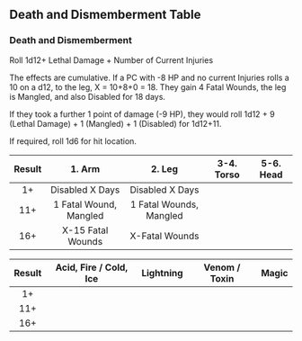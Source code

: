 ## Death and Dismemberment Table

### Death and Dismemberment

Roll 1d12+ Lethal Damage + Number of Current Injuries

The effects are cumulative. If a PC with -8 HP and no current Injuries rolls a 10 on a d12, to the leg, X = 10+8+0 = 18. They gain 4 Fatal Wounds, the leg is Mangled, and also Disabled for 18 days.

If they took a further 1 point of damage (-9 HP), they would roll 1d12 + 9 (Lethal Damage) + 1 (Mangled) + 1 (Disabled) for 1d12+11.

If required, roll 1d6 for hit location.

| Result | 1. Arm | 2. Leg | 3-4. Torso | 5-6. Head |
| :----: | :----: | :----: | :--------: | :-------: |
| 1+     | Disabled X Days | Disabled X Days |            |           |
| 11+    | 1 Fatal Wound, Mangled | 1 Fatal Wounds, Mangled |            |           |
| 16+    | X-15 Fatal Wounds | X-Fatal Wounds |            |           |

| Result | Acid, Fire / Cold, Ice | Lightning | Venom / Toxin | Magic     |
| :----: | :--------------------: | :-------: | :-----------: | :-------: |
| 1+     |                        |           |               |           |
| 11+    |                        |           |               |           |
| 16+    |                        |           |               |           |
